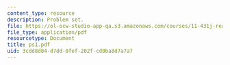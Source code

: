 ```yaml
---
content_type: resource
description: Problem set.
file: https://ol-ocw-studio-app-qa.s3.amazonaws.com/courses/11-431j-real-estate-finance-and-investment-fall-2006/3cdd8d84d7dd0fef202fcd0ba8d7a7a7_ps1.pdf
file_type: application/pdf
resourcetype: Document
title: ps1.pdf
uid: 3cdd8d84-d7dd-0fef-202f-cd0ba8d7a7a7
---
```


